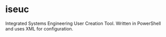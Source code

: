 iseuc
=====

Integrated Systems Engineering User Creation Tool.  Written in PowerShell and uses XML for configuration.